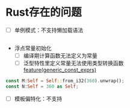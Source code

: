 # Rust存在的问题

- [ ] 单例模式：不支持懒加载语法

``` rs

```

- 浮点常量初始化
  - [ ] 编译期计算函数无法定义为常量
  - [ ] 泛型特性里定义常量无法使用类型转换函数 [feature(generic_const_exprs)](https://github.com/rust-lang/rust/issues/76560)

``` rs
const M:Self = Self::from_i32(360).unwrap();
const N:Self = 360 as Self;
```


- [ ] 模板偏特化：不支持

